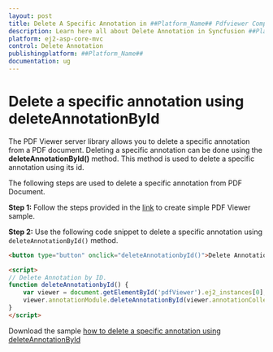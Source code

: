 ```yaml
---
layout: post
title: Delete A Specific Annotation in ##Platform_Name## Pdfviewer Component
description: Learn here all about Delete Annotation in Syncfusion ##Platform_Name## Pdfviewer component of Syncfusion Essential JS 2 and more.
platform: ej2-asp-core-mvc
control: Delete Annotation
publishingplatform: ##Platform_Name##
documentation: ug
---
```


# Delete a specific annotation using deleteAnnotationById

The PDF Viewer server library allows you to delete a specific annotation from a PDF document. Deleting a specific annotation can be done using the **deleteAnnotationById()** method. This method is used to delete a specific annotation using its id.

The following steps are used to delete a specific annotation from PDF Document.

**Step 1:** Follow the steps provided in the [link](https://ej2.syncfusion.com/aspnetmvc/documentation/pdfviewer/getting-started/) to create simple PDF Viewer sample.

**Step 2:** Use the following code snippet to delete a specific annotation using `deleteAnnotationById()` method.

```html
<button type="button" onclick="deleteAnnotationbyId()">Delete Annotation by Id</button>

<script>
// Delete Annotation by ID.
function deleteAnnotationbyId() {
    var viewer = document.getElementById('pdfViewer').ej2_instances[0];
    viewer.annotationModule.deleteAnnotationById(viewer.annotationCollection[0].annotationId);
}
</script>

```

Download the sample [how to delete a specific annotation using deleteAnnotationById](https://www.syncfusion.com/downloads/support/directtrac/general/ze/EJ2MvcSample357842164.zip)